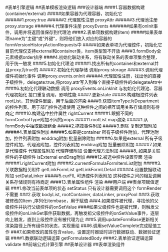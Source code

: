#表单引擎逻辑
##表单模板渲染逻辑
###设计器端
####1.容器数据构建(container/external)
#####如果容器为代理容器，初始化它
######1.proxy:true
######2.代理属性注册 proxyAttr 
######3.代理池注册 proxy.storage
######4.代理事件注册 proxyEvents
#######如果有onInit事件，调用并将返回值保存到代理池
####2.表单项数据构建(item)
#####如果表单项name为”主键“或”外键“，则将他们放入对应的容器的formVersionHistoryActionRequests中
#####如果表单项为代理控件，初始化它
目前代理仅支持external和container类，item类型暂不开放
####3.formBody全元素根据order排序
####4.初始化联动关系，将有联动关系的表单项集合整理，用于统一触发
####5.初始化代理池
#####1.找出所有的container和external并且proxy为true的
#####2.初始化代理存储 调用proxy.storage 
#####3.调用代理控件初始化事件 调用proxy.events.onInit 
#####4.代理属性注册，找出他的直接子级控件，delegate:true,将proxy.attr写入到每个直接子级控件的delegateAttr中
####6.初始化代理联动数据 调用 proxyEvents.onLinkInit
与初始化代理池、容器代理初始化 接口重复调用，影响性能
####7.更新state
####8.构建根控件列表rootList，其他控件里面，用于后面的渲染
####9.获取itemType为Department的控件列表。用于部门控件选择使用
这种控件之间的相互调用关系存储规则有待商定
####10.构建选中控件属性 rightCurrent
#####1.跟据不同的formControlType附加不同的props
####11.rootList map渲染
#####1.从formBody中抽取数据组合
#####2.拖拽事件附加
#####3.删除 复制逻辑附加
#####4.表单属性附加
#####5.如果是container  所有子级控件附加，代理池附加，控件列表附加 enddrag附加 批量删除附加
#####6.如果是external  所有子级控件附加，代理池附加，控件列表附加 enddrag附加 批量删除附加
#####7.如果是代理控件 代理属性附加   代理存储附加 设置代理方法附加
#####8,.如果是关联控件的子级控件 isExternal endDrag附加
####12.被选中控件设置界面 渲染
#####1.rightCurrent附加
#####2.currentFormulaFormItemList附加
#####3.关联数据相关附件 getLinkFormList getLinkFormLDetail
#####4.设置数据联动附加 setDataLinker
#####5.curFIL 可选控件列表附加
这种控件之间的相互调用关系存储规则有待商定
####13.表单属性组件 渲染
###用户端
##表单项赋值逻辑
###1.修改当前表单项的状态 setStatus
只有设计器需要调用这个
formRender不需要
###2.获取 bodyList, rootContainer, dataLinker, proxyPool
###3.获取被修改的Item ,序列化itembase，用于赋值
###4.如果控件被代理，寻找他的父级控件并执行父级控件的onSetValue
####如果父级控件也是被代理，则触发父级控件的onLinkGet事件获取数据，再触发祖父级控件的onSetValue事件，逐层向上触发，直到上级控件没有被代理为止
###5.调用updateFormBase更新相关渲染路径上所有组件的状态，实现重绘
###6.调用setValueComplete完成赋值工作
###7.如果修改的属性包含value，设置定时器延时进行数据联动、数据验证逻辑
####1.数据联动逻辑运算 getFormulatedBody
####2.表单验证逻辑运算 validate
##前端公式计算引擎
##表单设计器
##表单渲染组件
